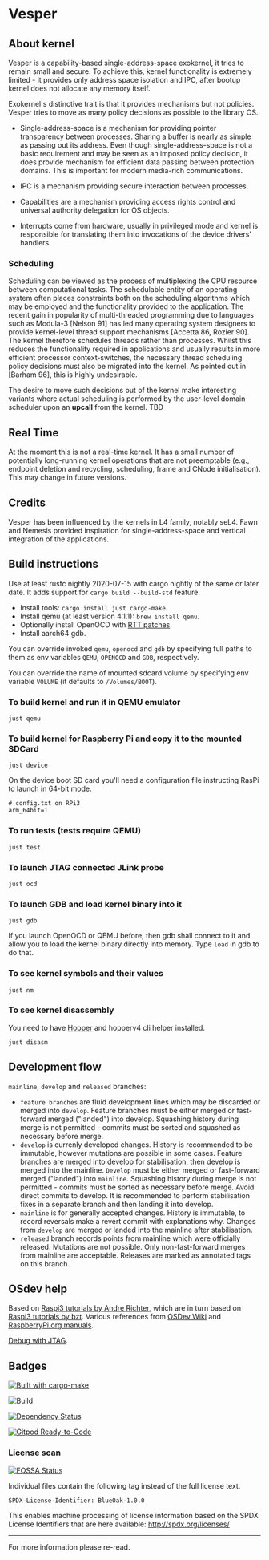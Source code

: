 # Vesper

## About kernel

Vesper is a capability-based single-address-space exokernel, it tries to remain small and secure. To achieve this, kernel functionality is extremely limited - it provides only address space isolation and IPC, after bootup kernel does not allocate any memory itself.

Exokernel's distinctive trait is that it provides mechanisms but not policies. Vesper tries to move as many policy decisions as possible to the library OS.

* Single-address-space is a mechanism for providing pointer transparency between processes. Sharing a buffer is nearly as simple as passing out its address. Even though single-address-space is not a basic requirement and may be seen as an imposed policy decision, it does provide mechanism for efficient data passing between protection domains. This is important for modern media-rich communications.

* IPC is a mechanism providing secure interaction between processes.

* Capabilities are a mechanism providing access rights control and universal authority delegation for OS objects.

* Interrupts come from hardware, usually in privileged mode and kernel is responsible for translating them into invocations of the device drivers' handlers.

### Scheduling

Scheduling can be viewed as the process of multiplexing the CPU resource between computational tasks. The schedulable entity of an operating system often places constraints both on the scheduling algorithms which may be employed and the functionality provided to the application. The recent gain in popularity of multi-threaded programming due to languages such as Modula-3 [Nelson 91] has led many operating system designers to provide kernel-level thread support mechanisms [Accetta 86, Rozier 90]. The kernel therefore schedules threads rather than processes. Whilst this reduces the functionality required in applications and usually results in more efficient processor context-switches, the necessary thread scheduling policy decisions must also be migrated into the kernel. As pointed out in [Barham 96], this is highly undesirable.

The desire to move such decisions out of the kernel make interesting variants where actual scheduling is performed by the user-level domain scheduler upon an **upcall** from the kernel. TBD

## Real Time

At the moment this is not a real-time kernel. It has a small number of potentially long-running kernel operations that are not preemptable (e.g., endpoint deletion and recycling, scheduling, frame and CNode initialisation). This may change in future versions.

## Credits

Vesper has been influenced by the kernels in L4 family, notably seL4. Fawn and Nemesis provided inspiration for single-address-space and vertical integration of the applications.

## Build instructions

Use at least rustc nightly 2020-07-15 with cargo nightly of the same or later date. It adds support for `cargo build --build-std` feature.

* Install tools: `cargo install just cargo-make`.
* Install qemu (at least version 4.1.1): `brew install qemu`.
* Optionally install OpenOCD with [RTT patches](http://openocd.zylin.com/#/c/4055/11).
* Install aarch64 gdb.

You can override invoked `qemu`, `openocd` and `gdb` by specifying full paths to them as env variables `QEMU`, `OPENOCD` and `GDB`, respectively.

You can override the name of mounted sdcard volume by specifying env variable `VOLUME` (it defaults to `/Volumes/BOOT`).

### To build kernel and run it in QEMU emulator

```
just qemu
```

### To build kernel for Raspberry Pi and copy it to the mounted SDCard

```
just device
```

On the device boot SD card you'll need a configuration file instructing RasPi to launch in 64-bit mode.

```
# config.txt on RPi3
arm_64bit=1
```

### To run tests (tests require QEMU)

```
just test
```

### To launch JTAG connected JLink probe

```
just ocd
```

### To launch GDB and load kernel binary into it

```
just gdb
```

If you launch OpenOCD or QEMU before, then gdb shall connect to it and allow you to load the kernel binary directly into memory. Type `load` in gdb to do that.

### To see kernel symbols and their values

```
just nm
```

### To see kernel disassembly

You need to have [Hopper](https://hopperapp.com) and hopperv4 cli helper installed.

```
just disasm
```

## Development flow

`mainline`, `develop` and `released` branches:

- `feature branches` are fluid development lines which may be discarded or merged into `develop`. Feature branches must be either merged or fast-forward merged ("landed") into develop. Squashing history during merge is not permitted - commits must be sorted and squashed as necessary before merge.
- `develop` is currenly developed changes. History is recommended to be immutable, however mutations are possible in some cases. Feature branches are merged into develop for stabilisation, then develop is merged into the mainline. `Develop` must be either merged or fast-forward merged ("landed") into `mainline`. Squashing history during merge is not permitted - commits must be sorted as necessary before merge. Avoid direct commits to develop. It is recommended to perform stabilisation fixes in a separate branch and then landing it into develop.
- `mainline` is for generally accepted changes. History is immutable, to record reversals make a revert commit with explanations why. Changes from `develop` are merged or landed into the mainline after stabilisation.
- `released` branch records points from mainline which were officially released. Mutations are not possible. Only non-fast-forward merges from mainline are acceptable. Releases are marked as annotated tags on this branch.

## OSdev help

Based on [Raspi3 tutorials by Andre Richter](https://github.com/rust-embedded/rust-raspi3-tutorial/blob/master/05_uart0/src/uart.rs),
which are in turn based on [Raspi3 tutorials by bzt](https://github.com/bztsrc/raspi3-tutorial/).
Various references from [OSDev Wiki](https://wiki.osdev.org/Raspberry_Pi_Bare_Bones) and [RaspberryPi.org manuals](https://www.raspberrypi.org/app/uploads/2012/02/BCM2835-ARM-Peripherals.pdf).

[Debug with JTAG](doc/rpi3_jtag.md).

## Badges

[![Built with cargo-make](https://sagiegurari.github.io/cargo-make/assets/badges/cargo-make.svg)](https://sagiegurari.github.io/cargo-make)

![Build](https://github.com/metta-systems/vesper/workflows/Build/badge.svg)

[![Dependency Status](https://deps.rs/repo/github/metta-systems/vesper/status.svg)](https://deps.rs/repo/github/metta-systems/vesper)

[![Gitpod Ready-to-Code](https://img.shields.io/badge/Gitpod-Ready--to--Code-blue?logo=gitpod)](https://gitpod.io/#https://github.com/metta-systems/vesper)

### License scan

[![FOSSA Status](https://app.fossa.com/api/projects/git%2Bgithub.com%2Fmetta-systems%2Fvesper.svg?type=large)](https://app.fossa.com/projects/git%2Bgithub.com%2Fmetta-systems%2Fvesper?ref=badge_large)

Individual files contain the following tag instead of the full license text.

    SPDX-License-Identifier: BlueOak-1.0.0

This enables machine processing of license information based on the SPDX
License Identifiers that are here available: http://spdx.org/licenses/

----

For more information please re-read.
